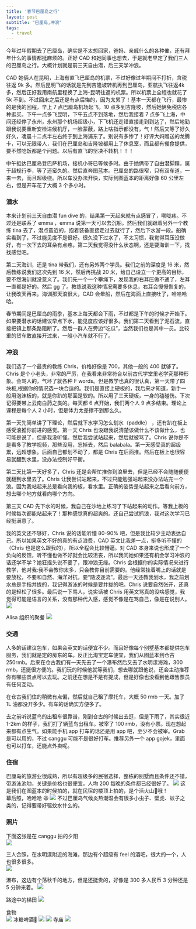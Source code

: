```yaml
---
title: '春节巴厘岛之行'
layout: post
subtitle: "巴厘岛,冲浪"
tags:
  - travel
---
```


今年过年假期去了巴厘岛，确实是不太想回家，爸妈、亲戚什么的各种催，还有拜年什么的事情都挺麻烦的。正好 CAD 和她同事也想去，于是就老早定了我们三人的巴厘岛之行。大概计划就是前三天自由潜，后三天学冲浪。  

CAD 她俩人在昆明，上海有直飞巴厘岛的机票，不过好像过年期间不打折，含税往返 9k 多。然后昆明飞的话就是先到吉隆坡转机再到巴厘岛，亚航执飞往返4k多，然后正好我用南航里程换了上海-昆明往返的机票。所以机票上全程也就花了 5k 不到。不过回来之后还是有点后悔的，因为太累了！基本一天都在飞行，最惨的是我的回程，早上 7 点巴厘岛机场起飞，10 点多到吉隆坡，然后她俩免税店各种逛买。下午一点多飞昆明，下午五点不到落地，然后我接着 7 点多飞上海，中间还经停了永州，永州那个机场超级小，下飞机还走错直接走到到达了，然后地勤跟我说要重新安检进候机厅，一脸蒙蔽，路上啥指示都没有，气！然后又等了好久好久，凌晨十二点半左右终于到上海浦东了。别说有多惨了！好评大妈赠送的龙腾卡，可以无限带人，我们在巴厘岛和吉隆坡都用上了休息室，而且都有餐食提供，要不然吃饭都是个问题。以后有直飞的坚决不转机！！！

中午抵达巴厘岛登巴萨机场，接机小哥已等候多时。由于她俩带了自由潜脚蹼，属于超规行李，等了还蛮久的。然后直奔图蓝本。巴厘岛的路很窄，只有双车道，一来一去，而且超级绕。所以车没办法开快，实际到图蓝本的距离好像 60 公里左右，但是开车花了大概 3 个多小时。

### 潜水
本来计划前三天自由潜 fun dive 的，结果第一天起来就有点感冒了，喉咙疼。不过还是联系了 emma ，emma 说第一天可以去沉船。然后我们就跟着另外一个教练 tina 去了，潜点蛮近的，抱着装备直接走过去就行了，然后下水游一段。船确实看到了，不过能见度不是很好。很久没下过水了，不太习惯，我觉得耳压没做好，有一次下去的耳朵有点疼。第二天我觉得没什么状态啊，还是要海训一下，找找感觉吧。  

第二天海训，还是 tina 带我们，还有另外两个学员。我们之前的深度是 16 米，然后教练说我们这次先到 16 米，然后再挑战 20 米，给自己设立一个更高的目标，要不然海训就没意义了。我们先一个一个攀绳下，发现我的右耳压做不通了，左耳一直都是好的。然后 gg 了。教练说我这种情况需要多休息，右耳会慢慢恢复的，让我改天再来。海训那天浪很大，CAD 会晕船，然后在海面上直接吐了，哈哈哈哈。

春节期间是巴厘岛的雨季，基本上每天都会下雨，不过都是下午的时候才开始下。如果要潜水的话建议早点下水，能见度应该好很多。我们第二天看到了泥石流，直接把镇上那条路阻断了。然后一群人在旁边“吃瓜”，当然我们也是其中一员。比较重的货车敢直接开过来，一般小汽车就不行了。

### 冲浪
我们选了一个最贵的教练 Chris，价格好像是 700，其他一般的 400 就够了。Chris 是个小老头，非常的严厉，在我看来非常符合以前古代学堂里老学究那种形象。会骂人的，气坏了就各种 F words。但是教学也真的很认真，第一天带了四块板,根据你的情况选一块合适的。我们是直接上硬板的，我后来才知道，新手一般用泡沫板的，就是你趴的那面是软的。所以用了三天硬板，一身的磕碰伤。下次记得要带上云南白药之类的。每天都 6 点开始，我们两个人 9 点多结束。理论上课程是每个人 2 小时，但是体力太差撑不到那么久。

第一天先简单讲了下理论，然后就下水学习怎么划水（paddle） ，还有趴在板上感受浪推你前进的感觉。第一天 Chris 也没跟我说清楚该做什么不该做什么，也可能是说了，但是我没听懂。然后我尝试站起来，然后就被骂了。Chris 说你是不是看多了教学视频，那些没用，忘掉去，然后 balabala。第一天感受真的超级累，远超想象。后面自己都划不动了，都是 Chris 在后面推。然后在板上也很容易就翻到水里，没办法控制好平衡。

第二天比第一天好多了，Chris 还是会帮忙推你到浪里去，但是已经不会随随便便就翻到水里去了。Chris 让我尝试站起来，不过只能勉强站起来没办法站完一个浪。因为我站起来总是看向我的板，看水里。正确的姿势是站起来之后看向前方，想去哪个地方就看向哪个方向。

第三天 CAD 先下水的时候，我自己在沙地上练习了下站起来的动作。等我上板的时候每次都能站起来了！那种感觉真的超爽的。还自己尝试抓浪，我对这次学习已经挺满意了。

我的英文还不够好，Chris 说的话能听懂 80-90% 吧，但是我比较少主动表达自己。所以如果英文不好的真的有点浪费，CAD 英文比我差一点，挺多听不懂的（Chris 也是这么跟我的），所以全程会比较懵逼。对 CAD 本身来说也形成了一个负向的反馈，听不懂也做不好就会比较沮丧，所以我问她如果还有机会学习冲浪的话还学不学？她狂摇头说不要了，跟冲浪无缘。Chris 会根据你的实际情况来进行教学，他对我:我不会教你太多，只会教你目前需要的。他经常挂着嘴上的话就是要放松，不要和自然、海洋对抗，要“随波逐流”。最后一天还教我划水，我之前划水总是手指并拢的，我记得游泳的时候是要并拢的吧。Chris 说要自然张开，还真的是轻松了很多。最后说一下骂人，说实话被 Chris 用英文骂真的没啥感觉，我觉得可能是语言的关系，没有那种代入感，感觉不像是在骂自己，像是在说别人。
![](https://ws1.sinaimg.cn/large/6d9eae24gy1g0akbmr7euj20sg0lc0v1.jpg)

Alisa 组织的聚餐
![](https://ws1.sinaimg.cn/large/6d9eae24gy1g0xnu9kcm8j20sg0lcwmi.jpg)


### 交通
人多的话建议包车，如果会英文的话便宜不少。而且好像每个别墅基本都提供包车服务，我们就是定的房东的车。反正比淘宝定车便宜，我们从图蓝本到仓古250rmb。后来在仓古我们有一天先去了一个瀑布然后又去了水明漾海滩，300 rmb，还挺很方便的。我们玩的时候他就等我们，想去哪就跟他说，还会主动推荐你有哪些景点可以去玩。之前还在想是不是有提成，但是好像也没看到他跟售票员有任何互动。

在仓古我们住的稍微有点偏，然后就自己租了摩托车，大概 50 rmb 一天。加了 1L 油都没开多少。有车的话确实方便多了。

去之前听说蓝鸟的出租车很靠谱，刚到仓古的时候出去逛，但是下雨了，其实很近 1-2km 的样子，我们打了辆蓝鸟出租车。被宰了 100 rmb，没有小票。现在想起来都有点生气。如果能手机 app 打车的话还是用 app 吧，至少不会被宰。Grab 是可以用的，不过 canggu 可能不是很好打车。推荐另外一个 app gojek，里面也可以打车，还能点外卖呢。


### 住宿
巴厘岛的旅游业很成熟，所以有超级多的民宿选择，整栋的别墅而且条件还不错，带游泳池哟，关键是价格也很便宜，人均 200 每晚的条件都已经很好了。
![](https://ws1.sinaimg.cn/large/6d9eae24gy1g0xnlqkrepj20sg0lcdkq.jpg)
这是我们在图蓝本的时候拍的，就在民宿的楼顶上拍的，是个活火山🌋哦！  
幕后照，哈哈哈 😆
![](https://ws1.sinaimg.cn/large/6d9eae24gy1g0xnp9p5gkj20sg0lcgpx.jpg)
不过巴厘岛气候炎热潮湿会有很多小虫子、壁虎、蚊子之类的，记得要带好驱蚊水什么的。



### 照片
下面这张是在 canggu 拍的夕阳  
![](https://ws1.sinaimg.cn/large/6d9eae24gy1g0aka99d5xj20sg0lc78u.jpg)

三人合照，在水明漾附近的海滩，那边有个超级有 feel 的酒吧，很大的一个，人也很多很多。  
![](https://ws1.sinaimg.cn/large/6d9eae24gy1g0xloskwe1j20jc0m80v2.jpg)

瀑布，这边有个荡秋千的地方，但是还挺贵的，好像是 300 多人民币 3 分钟还是 5 分钟来着。
![](https://ws1.sinaimg.cn/large/6d9eae24gy1g0xnjfgw20j215y0eggxg.jpg)

路途中的梯田
![](https://ws1.sinaimg.cn/large/6d9eae24gy1g0xnn0txdrj20sg0lcjx5.jpg)

食物  
![](https://ws1.sinaimg.cn/large/6d9eae24gy1g0xnnqq750j20sg0lcaik.jpg)
冰糖啤酒🍺
![](https://ws1.sinaimg.cn/large/6d9eae24gy1g0xnoj4h5bj20sg0lc7bh.jpg)
![](https://ws1.sinaimg.cn/large/6d9eae24gy1g0xnsv3xh0j20sg0lcwjm.jpg)
寺庙
![](https://ws1.sinaimg.cn/large/6d9eae24gy1g0xo1di1qhj20sg0lck32.jpg)